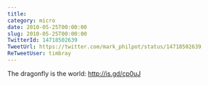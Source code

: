 ```yaml
---
title: 
category: micro
date: 2010-05-25T00:00:00
slug: 2010-05-25T00:00:00
TwitterId: 14718502639
TweetUrl: https://twitter.com/mark_philpot/status/14718502639
ReTweetUser: timbray
---
```


<i class="fa fa-retweet" aria-hidden="true"></i> The dragonfly is the world: http://is.gd/cp0uJ